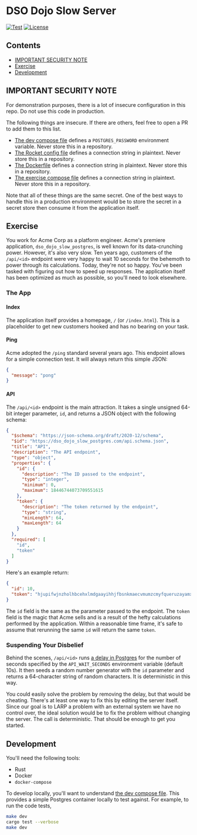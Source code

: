 # DSO Dojo Slow Server

[![Test](https://github.com/thecjharries/dso-dojo-slow-server/actions/workflows/rust.yaml/badge.svg)](https://github.com/thecjharries/dso-dojo-slow-server/actions/workflows/rust.yaml)
[![License](https://img.shields.io/badge/License-Apache_2.0-blue.svg)](https://opensource.org/licenses/Apache-2.0)

## Contents

<!-- no toc -->
- [IMPORTANT SECURITY NOTE](#important-security-note)
- [Exercise](#exercise)
- [Development](#development)

## IMPORTANT SECURITY NOTE

For demonstration purposes, there is a lot of insecure configuration in this repo. Do not use this code in production.

The following things are insecure. If there are others, feel free to open a PR to add them to this list.

- [The dev compose file](./dev-stack.yaml) defines a `POSTGRES_PASSWORD` environment variable. Never store this in a repository.
- [The Rocket config file](./Rocket.toml) defines a connection string in plaintext. Never store this in a repository.
- [The Dockerfile](./Dockerfile) defines a connection string in plaintext. Never store this in a repository.
- [The exercise compose file](./exercise-stack.yaml) defines a connection string in plaintext. Never store this in a repository.

Note that all of these things are the same secret. One of the best ways to handle this in a production environment would be to store the secret in a secret store then consume it from the application itself.

## Exercise

You work for Acme Corp as a platform engineer. Acme's premiere application, `dso_dojo_slow_postgres`, is well known for its data-crunching power. However, it's also very slow. Ten years ago, customers of the `/api/<id>` endpoint were very happy to wait 10 seconds for the behemoth to power through its calculations. Today, they're not so happy. You've been tasked with figuring out how to speed up responses. The application itself has been optimized as much as possible, so you'll need to look elsewhere.

### The App

#### Index

The application itself provides a homepage, `/` (or `/index.html`). This is a placeholder to get new customers hooked and has no bearing on your task.

#### Ping

Acme adopted the `/ping` standard several years ago. This endpoint allows for a simple connection test. It will always return this simple JSON:

```json
{
  "message": "pong"
}
```

#### API

The `/api/<id>` endpoint is the main attraction. It takes a single unsigned 64-bit integer parameter, `id`, and returns a JSON object with the following schema:

```json
{
  "$schema": "https://json-schema.org/draft/2020-12/schema",
  "$id": "https://dso_dojo_slow_postgres.com/api.schema.json",
  "title": "API",
  "description": "The API endpoint",
  "type": "object",
  "properties": {
    "id": {
      "description": "The ID passed to the endpoint",
      "type": "integer",
      "minimum": 0,
      "maximum": 18446744073709551615
    },
    "token": {
      "description": "The token returned by the endpoint",
      "type": "string",
      "minLength": 64,
      "maxLength": 64
    }
  },
  "required": [
    "id",
    "token"
  ]
}
```

Here's an example return:

```json
{
  "id": 10,
  "token": "hjupifwjnzholhbcehxlmdgaayihhjfbsnkmaecvmumzcmyfqueruzayamxhpflo"
}
```

The `id` field is the same as the parameter passed to the endpoint. The `token` field is the magic that Acme sells and is a result of the hefty calculations performed by the application. Within a reasonable time frame, it's safe to assume that rerunning the same `id` will return the same `token`.

### Suspending Your Disbelief

Behind the scenes, `/api/<id>` runs [a delay in Postgres](https://web.archive.org/web/20220701141902/https://database.guide/how-pg_sleep-works-in-postgresql/) for the number of seconds specified by the `API_WAIT_SECONDS` environment variable (default 10s). It then seeds a random number generator with the `id` parameter and returns a 64-character string of random characters. It is deterministic in this way.

You could easily solve the problem by removing the delay, but that would be cheating. There's at least one way to fix this by editing the server itself. Since our goal is to LARP a problem with an external system we have no control over, the ideal solution would be to fix the problem without changing the server. The call is deterministic. That should be enough to get you started.

## Development

You'll need the following tools:

- Rust
- Docker
- `docker-compose`

To develop locally, you'll want to understand [the dev compose file](./dev-stack.yaml). This provides a simple Postgres container locally to test against. For example, to run the code tests,

```bash
make dev
cargo test --verbose
make dev
```
